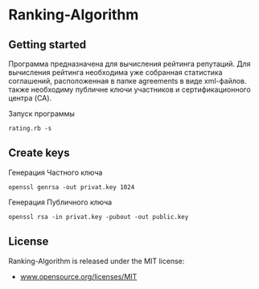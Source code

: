 Ranking-Algorithm
=================

Getting started
-----------------
Программа предназначена для вычисления рейтинга репутаций. Для вычисления рейтинга необходима уже собранная статистика соглашений, расположенная в папке agreements в виде xml-файлов. также необходиму публичне ключи участников и  сертификационного центра (CA).

Запуск программы

	rating.rb -s 
 

Create keys
----------------
Генерация Частного ключа 
 
	openssl genrsa -out privat.key 1024

Генерация Публичного ключа

	openssl rsa -in privat.key -pubout -out public.key

License
-------

Ranking-Algorithm is released under the MIT license:

   * www.opensource.org/licenses/MIT

